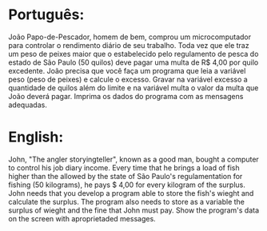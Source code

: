 # Português:

João Papo-de-Pescador, homem de bem, comprou um microcomputador para controlar o rendimento diário de seu trabalho. Toda vez que ele traz um peso de peixes maior que o estabelecido pelo regulamento de pesca do estado de São Paulo (50 quilos) deve pagar uma multa de R$ 4,00 por quilo excedente. João precisa que você faça um programa que leia a variável peso (peso de peixes) e calcule o excesso. Gravar na variável excesso a quantidade de quilos além do limite e na variável multa o valor da multa que João deverá pagar. Imprima os dados do programa com as mensagens adequadas.

# English:

John, "The angler storyingteller", known as a good man, bought a computer to control his job diary income.
Every time that he brings a load of fish higher than the allowed by the state of São Paulo's regulamentation for fishing (50 kilograms), he pays $ 4,00 for every kilogram of the surplus. John needs that you develop
a program able to store the fish's wieght and calculate the surplus. The program also needs to store as a variable the surplus of wieght and the fine that John must pay. Show the program's data on the screen with aproprietaded messages. 